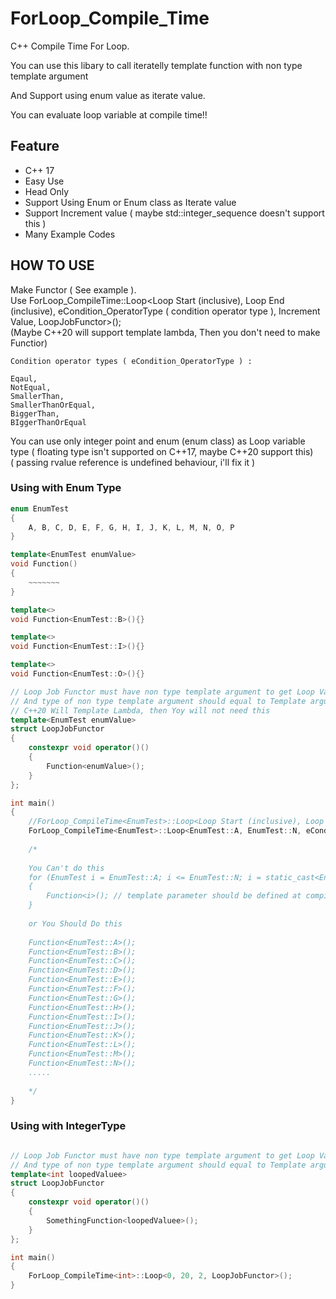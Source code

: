 # ForLoop_Compile_Time
C++ Compile Time For Loop.

You can use this libary to call iteratelly template function with non type template argument

And Support using enum value as iterate value.

You can evaluate loop variable at compile time!!        

## Feature
  * C++ 17
  * Easy Use
  * Head Only
  * Support Using Enum or Enum class as Iterate value
  * Support Increment value ( maybe std::integer_sequence doesn't support this )
  * Many Example Codes
  
  
## HOW TO USE

Make Functor ( See example ).   
Use ForLoop_CompileTime<EnumTest>::Loop<Loop Start (inclusive), Loop End (inclusive), eCondition_OperatorType ( condition operator type ), Increment Value, LoopJobFunctor>();     
(Maybe C++20 will support template lambda, Then you don't need to make Functior)     

```
Condition operator types ( eCondition_OperatorType ) :         

Eqaul,     
NotEqual,    
SmallerThan,     
SmallerThanOrEqual,     
BiggerThan,      
BIggerThanOrEqual      
```
	
You can use only integer point and enum (enum class) as Loop variable type ( floating type isn't supported on C++17, maybe C++20 support this)     
( passing rvalue reference is undefined behaviour, i'll fix it )


### Using with Enum Type
```c++
enum EnumTest
{
	A, B, C, D, E, F, G, H, I, J, K, L, M, N, O, P
}

template<EnumTest enumValue>
void Function()
{
	~~~~~~~
}

template<>
void Function<EnumTest::B>(){}

template<>
void Function<EnumTest::I>(){}

template<>
void Function<EnumTest::O>(){}

// Loop Job Functor must have non type template argument to get Loop Variable value at compile time
// And type of non type template argument should equal to Template argument of ForLoop_CompileTime
// C++20 Will Template Lambda, then Yoy will not need this
template<EnumTest enumValue>
struct LoopJobFunctor
{
	constexpr void operator()()
	{
		Function<enumValue>();
	}
};

int main()
{
	//ForLoop_CompileTime<EnumTest>::Loop<Loop Start (inclusive), Loop End (inclusive), eCondition_OperatorType ( condition operator type ), Increment Value, LoopJobFunctor>();
	ForLoop_CompileTime<EnumTest>::Loop<EnumTest::A, EnumTest::N, eCondition_OperatorType::SmallerThanOrEqual, 1, LoopJobFunctor>();
	
	/* 
	
	You Can't do this
	for (EnumTest i = EnumTest::A; i <= EnumTest::N; i = static_cast<EnumTest>( static_cast<int>(i) + 1 ) )
	{
		Function<i>(); // template parameter should be defined at compile-time
	}
	
	or You Should Do this
	
	Function<EnumTest::A>();
	Function<EnumTest::B>();
	Function<EnumTest::C>();
	Function<EnumTest::D>();
	Function<EnumTest::E>();
	Function<EnumTest::F>();
	Function<EnumTest::G>();
	Function<EnumTest::H>();
	Function<EnumTest::I>();
	Function<EnumTest::J>();
	Function<EnumTest::K>();
	Function<EnumTest::L>();
	Function<EnumTest::M>();
	Function<EnumTest::N>();
	.....
	
	*/
}
```

### Using with IntegerType
```c++

// Loop Job Functor must have non type template argument to get Loop Variable value at compile time
// And type of non type template argument should equal to Template argument of ForLoop_CompileTime
template<int loopedValuee>
struct LoopJobFunctor
{
	constexpr void operator()()
	{
		SomethingFunction<loopedValuee>();
	}
};

int main()
{
	ForLoop_CompileTime<int>::Loop<0, 20, 2, LoopJobFunctor>();
}
```
